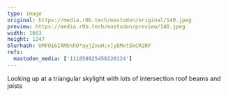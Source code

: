 ```yaml
---
type: image
original: https://media.r0b.tech/mastodon/original/140.jpeg
preview: https://media.r0b.tech/mastodon/preview/140.jpeg
width: 1663
height: 1247
blurhash: UMFO$6IAMb%hD*ayjZxuH;x]yEMxtSkCRiRP
refs:
  mastodon_media: ['111058925456220124']
---
```


Looking up at a triangular skylight with lots of intersection roof beams and joists
